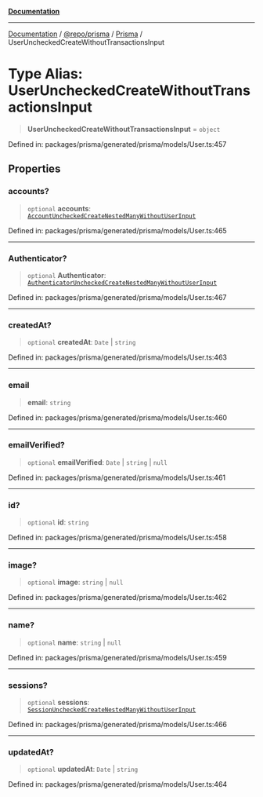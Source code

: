 [**Documentation**](../../../../../README.md)

***

[Documentation](../../../../../README.md) / [@repo/prisma](../../../README.md) / [Prisma](../README.md) / UserUncheckedCreateWithoutTransactionsInput

# Type Alias: UserUncheckedCreateWithoutTransactionsInput

> **UserUncheckedCreateWithoutTransactionsInput** = `object`

Defined in: packages/prisma/generated/prisma/models/User.ts:457

## Properties

### accounts?

> `optional` **accounts**: [`AccountUncheckedCreateNestedManyWithoutUserInput`](AccountUncheckedCreateNestedManyWithoutUserInput.md)

Defined in: packages/prisma/generated/prisma/models/User.ts:465

***

### Authenticator?

> `optional` **Authenticator**: [`AuthenticatorUncheckedCreateNestedManyWithoutUserInput`](AuthenticatorUncheckedCreateNestedManyWithoutUserInput.md)

Defined in: packages/prisma/generated/prisma/models/User.ts:467

***

### createdAt?

> `optional` **createdAt**: `Date` \| `string`

Defined in: packages/prisma/generated/prisma/models/User.ts:463

***

### email

> **email**: `string`

Defined in: packages/prisma/generated/prisma/models/User.ts:460

***

### emailVerified?

> `optional` **emailVerified**: `Date` \| `string` \| `null`

Defined in: packages/prisma/generated/prisma/models/User.ts:461

***

### id?

> `optional` **id**: `string`

Defined in: packages/prisma/generated/prisma/models/User.ts:458

***

### image?

> `optional` **image**: `string` \| `null`

Defined in: packages/prisma/generated/prisma/models/User.ts:462

***

### name?

> `optional` **name**: `string` \| `null`

Defined in: packages/prisma/generated/prisma/models/User.ts:459

***

### sessions?

> `optional` **sessions**: [`SessionUncheckedCreateNestedManyWithoutUserInput`](SessionUncheckedCreateNestedManyWithoutUserInput.md)

Defined in: packages/prisma/generated/prisma/models/User.ts:466

***

### updatedAt?

> `optional` **updatedAt**: `Date` \| `string`

Defined in: packages/prisma/generated/prisma/models/User.ts:464
